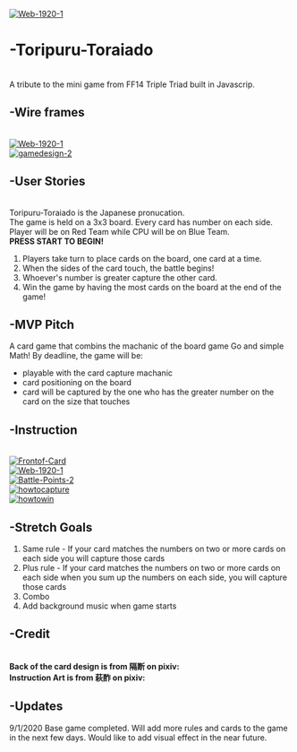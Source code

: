 <a href="https://www.pixiv.net/en/artworks/83941944"><img src="https://i.ibb.co/dP0Cr7b/Web-1920-1.jpg" alt="Web-1920-1" border="0"></a><br/>
# -Toripuru-Toraiado
<br/>A tribute to the mini game from FF14 Triple Triad built in Javascrip.

## -Wire frames
<br/><a href="https://ibb.co/99V2J4d"><img src="https://i.ibb.co/nsnfT1K/Web-1920-1.jpg" alt="Web-1920-1" border="0"></a>
<br/><a href="https://www.pixiv.net/en/artworks/66766348"><img src="https://i.ibb.co/CWvFgXY/gamedesign-2.jpg" alt="gamedesign-2" border="0"></a>

## -User Stories
<br/>Toripuru-Toraiado is the Japanese pronucation.
<br/>The game is held on a 3x3 board. Every card has number on each side.
<br/>Player will be on Red Team while CPU will be on Blue Team.
<br/>**PRESS START TO BEGIN!**
1. Players take turn to place cards on the board, one card at a time.
1. When the sides of the card touch, the battle begins!
1. Whoever's number is greater capture the other card.
1. Win the game by having the most cards on the board at the end of the game!

## -MVP Pitch
A card game that combins the machanic of the board game Go and simple Math!
By deadline, the game will be:
* playable with the card capture machanic
* card positioning on the board
* card will be captured by the one who has the greater number on the card on the size that touches

## -Instruction
<br/><a href="https://www.pixiv.net/en/artworks/65060132"><img src="https://i.ibb.co/1MgQcc8/Frontof-Card.jpg" alt="Frontof-Card" border="0"></a>
<br/><a href="https://www.pixiv.net/en/artworks/65060132"><img src="https://i.ibb.co/C5mn1Hn/Web-1920-1.jpg" alt="Web-1920-1" border="0"></a>
<br/><a href="https://www.pixiv.net/en/artworks/65060132"><img src="https://i.ibb.co/w0PH7DK/Battle-Points-2.jpg" alt="Battle-Points-2" border="0"></a>
<br/><a href="https://www.pixiv.net/en/artworks/65060132"><img src="https://i.ibb.co/kHJvx8N/howtocapture.jpg" alt="howtocapture" border="0"></a>
<br/><a href="https://www.pixiv.net/en/artworks/65060132"><img src="https://i.ibb.co/p08x5Ms/howtowin.jpg" alt="howtowin" border="0"></a>

## -Stretch Goals
1. Same rule - If your card matches the numbers on two or more cards on each side you will capture those cards
1. Plus rule -  If your card matches the numbers on two or more cards on each side when you sum up the numbers on each side, you will capture those cards
1. Combo
1. Add background music when game starts

## -Credit
<br/><b>Back of the card design is from 隔断 on pixiv:</b>
<br/><b>Instruction Art is from 萩酢 on pixiv:</b>

## -Updates
9/1/2020  Base game completed. Will add more rules and cards to the game in the next few days. Would like to add visual effect in the near future.
